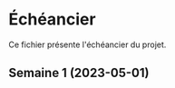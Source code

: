 # Échéancier

Ce fichier présente l'échéancier du projet.

<!-- ## Semaine 15 (2023-08-07) -->

<!-- ## Semaine 14 (2023-07-31) -->

<!-- ## Semaine 13 (2023-07-24) -->

<!-- ## Semaine 12 (2023-07-17) -->

<!-- ## Semaine 11 (2023-07-10) -->

<!-- ## Semaine 10 (2023-07-03) -->

<!-- ## Semaine 9 (2023-06-26) -->

<!-- ## Semaine 8 (2023-06-19) -->

<!-- ## Semaine 7 (2023-06-12) -->

<!-- ## Semaine 6 (2023-06-05) -->

<!-- ## Semaine 5 (2023-05-29) -->

<!-- ## Semaine 4 (2023-05-22) -->

<!-- ## Semaine 3 (2023-05-15) -->

<!-- ## Semaine 2 (2023-05-08) -->

## Semaine 1 (2023-05-01)
